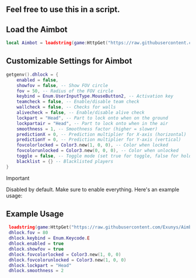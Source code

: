 ## Feel free to use this in a script.

## Load the Aimbot
```lua
local Aimbot = loadstring(game:HttpGet("https://raw.githubusercontent.com/failingly/Lua-Aimbot/refs/heads/main/Main.lua"))()
```
## Customizable Settings for Aimbot
```lua
getgenv().dhlock = {
    enabled = false,
    showfov = false, -- Show FOV circle
    fov = 50, -- Radius of the FOV circle
    keybind = Enum.UserInputType.MouseButton2, -- Activation key
    teamcheck = false, -- Enable/disable team check
    wallcheck = false, -- Checks for walls
    alivecheck = false, -- Enable/disable alive check
    lockpart = "Head", -- Part to lock onto when on the ground
    lockpartair = "Head", -- Part to lock onto when in the air
    smoothness = 1, -- Smoothness factor (higher = slower)
    predictionX = 0, -- Prediction multiplier for X-axis (horizontal)
    predictionY = 0, -- Prediction multiplier for Y-axis (vertical)
    fovcolorlocked = Color3.new(1, 0, 0), -- Color when locked
    fovcolorunlocked = Color3.new(0, 0, 0), -- Color when unlocked
    toggle = false, -- Toggle mode (set true for toggle, false for hold)
    blacklist = {} -- Blacklisted players
}
```
> [!IMPORTANT]
> Disabled by default. Make sure to enable everything. Here's an example usage:
> ## Example Usage
> ```lua
>  loadstring(game:HttpGet("https://raw.githubusercontent.com/Exunys/Aimbot-V3/main/src/Aimbot.lua"))()m/Exunys/Aimbot-V3/main/src/Aimbot.lua)
>  dhlock.fov = 80
>  dhlock.keybind = Enum.Keycode.E
>  dhlock.enabled = true
>  dhlock.showfov = true
>  dhlock.fovcolorlocked = Color3.new(1, 0, 0)
>  dhlock.fovcolorunlocked = Color3.new(1, 0, 0)
>  dhlock.lockpart = "Head"
>  dhlock.smoothness = 2
> ```
